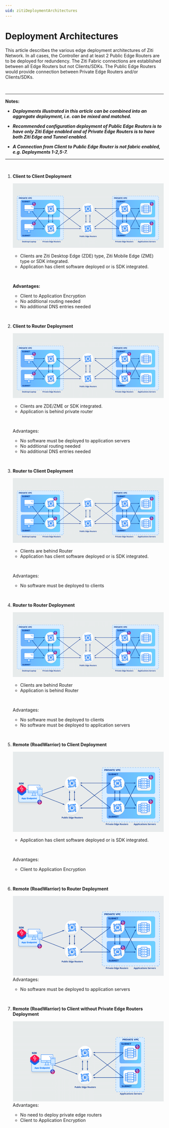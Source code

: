 ```yaml
---
uid: zitiDeploymentArchitectures
---
```


# Deployment Architectures

This article describes the various edge deployment architectures of Ziti Network. In all cases, the Controller and at least 2 Public Edge Routers are to be deployed for redundency. The Ziti Fabric connections are established between all Edge Routers but not Clients/SDKs. The Public Edge Routers would provide connection between Private Edge Routers and/or Clients/SDKs.

&nbsp;

---
**Notes:** 
- ***Deployments illustrated in this article can be combined into an aggregate deployment, i.e. can be mixed and matched.***
- ***Recommended configuration deployment of Public Edge Routers is to have only Ziti Edge enabled and of Private Edge Routers is to have both Ziti Edge and Tunnel enabled.***

- ***A Connection from Client to Public Edge Router is not fabric enabled, e.g. Deployments 1-2,5-7.***

---
&nbsp;


1. **Client to Client Deployment**
    &nbsp;

    ![image](images/client2client.png)
    - Clients are Ziti Desktop Edge (ZDE) type, Ziti Mobile Edge (ZME) type or SDK integrated.
    - Application has client software deployed or is SDK integrated.

    &nbsp;

    **Advantages:**
    - Client to Application Encryption 
    - No additional routing needed
    - No additional DNS entries needed

    &nbsp;
    
1. **Client to Router Deployment**
    &nbsp;
    
    ![image](images/client2router.png)
    - Clients are ZDE/ZME or SDK integrated.
    - Application is behind private router

    &nbsp;
    
    Advantages:
    - No software must be deployed to application servers
    - No additional routing needed
    - No additional DNS entries needed

    &nbsp;
    
1. **Router to Client Deployment**
    &nbsp;
    
    ![image](images/router2client.png)
    - Clients are behind Router
    - Application has client software deployed or is SDK integrated.

    &nbsp;
    
    Advantages:
    - No software must be deployed to clients

    &nbsp;
    
1. **Router to Router Deployment**
    &nbsp;
    
    ![image](images/router2router.png)
    - Clients are behind Router
    - Application is behind Router

    &nbsp;
    
    Advantages:
    - No software must be deployed to clients
    - No software must be deployed to application servers

    &nbsp;
    
1. **Remote (RoadWarrior) to Client Deployment**
    &nbsp;

    ![image](images/remote2client.png)
    - Application has client software deployed or is SDK integrated.

    &nbsp;
    
    Advantages:
    - Client to Application Encryption 

    &nbsp;
    
1. **Remote (RoadWarrior) to Router Deployment**
    &nbsp;

    ![image](images/remote2router.png)
    Advantages:
    - No software must be deployed to application servers

    &nbsp;
    
1. **Remote (RoadWarrior) to Client without Private Edge Routers Deployment**
    &nbsp;
    
    ![image](images/remote2clientnoprivateedgerouters.png)
    Advantages:
    - No need to deploy private edge routers
    - Client to Application Encryption 